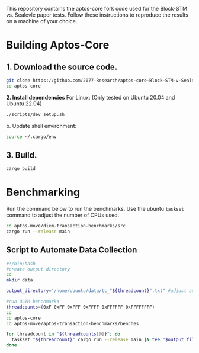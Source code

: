 This repository contains the aptos-core fork code used for the Block-STM vs. Sealevle paper tests. Follow these instructions to reproduce the results on a machine of your choice.

# Building Aptos-Core

## **1. Download the source code.**
```bash
git clone https://github.com/2077-Research/aptos-core-Block-STM-v-Sealevel-.git
cd aptos-core
```

**2. Install dependencies**
For Linux: (Only tested on Ubuntu 20.04 and Ubuntu 22.04)
```bash
./scripts/dev_setup.sh
```
b. Update shell environment:
```bash
source ~/.cargo/env
```

## **3. Build.**
```bash
cargo build
```

# Benchmarking
Run the command below to run the benchmarks. Use the ubuntu ```taskset``` command to adjust the number of CPUs used.
```bash
cd aptos-move/diem-transaction-benchmarks/src
cargo run --release main
```

## Script to Automate Data Collection
```bash
#!/bin/bash
#create output directory
cd
mkdir data

output_directory="/home/ubuntu/data/tc_"${threadcount}".txt" #adjust as necessary.

#run BSTM benchmarks
threadcounts=(0xF 0xFF 0xFFF 0xFFFF 0xFFFFFF 0xFFFFFFFF)
cd
cd aptos-core
cd aptos-move/aptos-transaction-benchmarks/benches

for threadcount in "${threadcounts[@]}"; do
  taskset "${threadcount}" cargo run --release main |& tee "$output_file_path"
done
```
